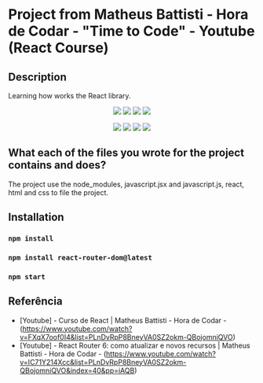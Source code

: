 # Project from Matheus Battisti - Hora de Codar - "Time to Code" - Youtube (React Course)

## Description

Learning how works the React library.

<p align="center">
  <img src="https://img.shields.io/github/downloads/ThayRibeiro0/project0.2/total?color=%2300ff00&logo=Github&style=plastic" />
  <img src="https://img.shields.io/github/repo-size/ThayRibeiro0/project0.2?style=plastic" />
  <img src="https://img.shields.io/github/languages/top/ThayRibeiro0/project0.2?style=plastic" />
  <img src="https://img.shields.io/github/last-commit/ThayRibeiro0/project0.2?style=plastic" />
</p>

<p align="center">
    <img src="https://img.shields.io/badge/-Javascript/total?logo=Javascript" />
    <img src="https://img.shields.io/badge/HTML-E34F26?&logo=html5&logoColor=white&style=flat"  />
    <img src="https://img.shields.io/badge/CSS-3776AB?&logo=css3&logoColor=white&style=flat" />
    <img src="https://img.shields.io/badge/-ReactJs-61DAFB?logo=react&logoColor=white&style=flat">
</p>
    
## What each of the files you wrote for the project contains and does?

The project use the node_modules, javascript.jsx and javascript.js, react, html and css to file the project. 

## Installation

### `npm install`
### `npm install react-router-dom@latest`
### `npm start`

## Referência
- [Youtube] - Curso de React | Matheus Battisti - Hora de Codar - (https://www.youtube.com/watch?v=FXqX7oof0I4&list=PLnDvRpP8BneyVA0SZ2okm-QBojomniQVO)
- [Youtube] - React Router 6: como atualizar e novos recursos | Matheus Battisti - Hora de Codar - (https://www.youtube.com/watch?v=IC71Y214Xcc&list=PLnDvRpP8BneyVA0SZ2okm-QBojomniQVO&index=40&pp=iAQB)
